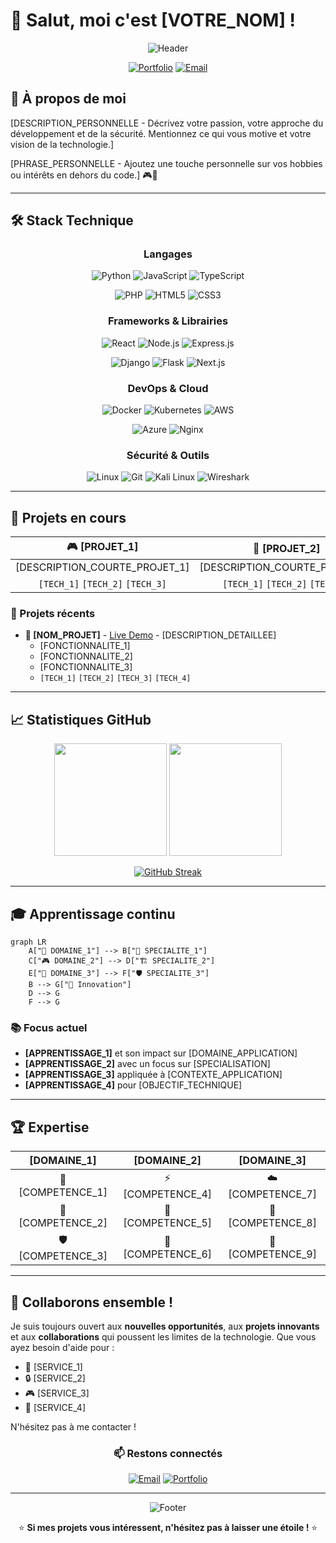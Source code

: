 <!-- meta -->
<meta name="keywords" content="MOT_CLE_1, MOT_CLE_2">
<meta name="author" content="[VOTRE_NOM]">

# 👋 Salut, moi c'est [VOTRE_NOM] !

<div align="center">

![Header](https://capsule-render.vercel.app/api?type=waving&color=gradient&customColorList=6&height=300&section=header&text=[VOTRE_TITRE]&fontSize=50&fontColor=fff&animation=twinkling&fontAlignY=35&desc=[VOTRE_SPECIALITE]%20•%20[VOTRE_PASSION]%20•%20[VOTRE_HOBBY]&descAlignY=55&descSize=20)

[![Portfolio](https://img.shields.io/badge/Portfolio-FF5722?style=for-the-badge&logo=todoist&logoColor=white)]([LIEN_PORTFOLIO])
[![Email](https://img.shields.io/badge/Email-D14836?style=for-the-badge&logo=gmail&logoColor=white)](mailto:[VOTRE_EMAIL])

</div>

## 🚀 À propos de moi

[DESCRIPTION_PERSONNELLE - Décrivez votre passion, votre approche du développement et de la sécurité. Mentionnez ce qui vous motive et votre vision de la technologie.]

[PHRASE_PERSONNELLE - Ajoutez une touche personnelle sur vos hobbies ou intérêts en dehors du code.] 🎮🔐

---

## 🛠️ Stack Technique

<div align="center">

### Langages
![Python](https://img.shields.io/badge/Python-3776AB?style=for-the-badge&logo=python&logoColor=white)
![JavaScript](https://img.shields.io/badge/JavaScript-F7DF1E?style=for-the-badge&logo=javascript&logoColor=black)
![TypeScript](https://img.shields.io/badge/TypeScript-007ACC?style=for-the-badge&logo=typescript&logoColor=white)
<!-- Ajoutez/supprimez les langages selon vos compétences -->
![PHP](https://img.shields.io/badge/PHP-777BB4?style=for-the-badge&logo=php&logoColor=white)
![HTML5](https://img.shields.io/badge/HTML5-E34F26?style=for-the-badge&logo=html5&logoColor=white)
![CSS3](https://img.shields.io/badge/CSS3-1572B6?style=for-the-badge&logo=css3&logoColor=white)

### Frameworks & Librairies
![React](https://img.shields.io/badge/React-20232A?style=for-the-badge&logo=react&logoColor=61DAFB)
![Node.js](https://img.shields.io/badge/Node.js-43853D?style=for-the-badge&logo=node.js&logoColor=white)
![Express.js](https://img.shields.io/badge/Express.js-404D59?style=for-the-badge)
<!-- Personnalisez selon votre stack -->
![Django](https://img.shields.io/badge/Django-092E20?style=for-the-badge&logo=django&logoColor=white)
![Flask](https://img.shields.io/badge/Flask-000000?style=for-the-badge&logo=flask&logoColor=white)
![Next.js](https://img.shields.io/badge/Next.js-000000?style=for-the-badge&logo=next.js&logoColor=white)

### DevOps & Cloud
![Docker](https://img.shields.io/badge/Docker-2496ED?style=for-the-badge&logo=docker&logoColor=white)
![Kubernetes](https://img.shields.io/badge/Kubernetes-326CE5?style=for-the-badge&logo=kubernetes&logoColor=white)
![AWS](https://img.shields.io/badge/AWS-232F3E?style=for-the-badge&logo=amazon-aws&logoColor=white)
<!-- Adaptez selon votre expérience cloud -->
![Azure](https://img.shields.io/badge/Azure-0078D4?style=for-the-badge&logo=microsoft-azure&logoColor=white)
![Nginx](https://img.shields.io/badge/Nginx-009639?style=for-the-badge&logo=nginx&logoColor=white)

### Sécurité & Outils
![Linux](https://img.shields.io/badge/Linux-FCC624?style=for-the-badge&logo=linux&logoColor=black)
![Git](https://img.shields.io/badge/Git-F05032?style=for-the-badge&logo=git&logoColor=white)
![Kali Linux](https://img.shields.io/badge/Kali%20Linux-557C94?style=for-the-badge&logo=kali-linux&logoColor=white)
![Wireshark](https://img.shields.io/badge/Wireshark-1679A7?style=for-the-badge&logo=wireshark&logoColor=white)
<!-- Ajoutez vos outils de sécurité -->

</div>

---

## 🎯 Projets en cours

<div align="center">

| 🎮 **[PROJET_1]** | 💼 **[PROJET_2]** | 🔒 **[PROJET_3]** |
|:---:|:---:|:---:|
| [DESCRIPTION_COURTE_PROJET_1] | [DESCRIPTION_COURTE_PROJET_2] | [DESCRIPTION_COURTE_PROJET_3] |
| `[TECH_1]` `[TECH_2]` `[TECH_3]` | `[TECH_1]` `[TECH_2]` `[TECH_3]` | `[TECH_1]` `[TECH_2]` `[TECH_3]` |

</div>

### 🌟 Projets récents

- **🎯 [NOM_PROJET]** - [Live Demo]([LIEN_DEMO]) - [DESCRIPTION_DETAILLEE]
    - [FONCTIONNALITE_1]
    - [FONCTIONNALITE_2]
    - [FONCTIONNALITE_3]
    - `[TECH_1]` `[TECH_2]` `[TECH_3]` `[TECH_4]`

<!-- Répétez pour d'autres projets -->

---

## 📈 Statistiques GitHub

<div align="center">

<img height="180em" src="https://github-readme-stats.vercel.app/api?username=[VOTRE_USERNAME_GITHUB]&theme=tokyonight&show_icons=true&hide_border=true&count_private=true"/>
<img height="180em" src="https://github-readme-stats.vercel.app/api/top-langs/?username=[VOTRE_USERNAME_GITHUB]&theme=tokyonight&layout=compact&hide_border=true"/>

[![GitHub Streak](https://streak-stats.demolab.com/?user=[VOTRE_USERNAME_GITHUB]&theme=tokyonight&hide_border=true)](https://git.io/streak-stats)

</div>

---

## 🎓 Apprentissage continu

```mermaid
graph LR
    A["🔬 DOMAINE_1"] --> B["🔐 SPECIALITE_1"]
    C["🎮 DOMAINE_2"] --> D["🏗️ SPECIALITE_2"]
    E["🤖 DOMAINE_3"] --> F["🛡️ SPECIALITE_3"]
    B --> G["🚀 Innovation"]
    D --> G
    F --> G
```

### 📚 Focus actuel
- **[APPRENTISSAGE_1]** et son impact sur [DOMAINE_APPLICATION]
- **[APPRENTISSAGE_2]** avec un focus sur [SPECIALISATION]
- **[APPRENTISSAGE_3]** appliquée à [CONTEXTE_APPLICATION]
- **[APPRENTISSAGE_4]** pour [OBJECTIF_TECHNIQUE]

---

## 🏆 Expertise

<div align="center">

| [DOMAINE_1] | [DOMAINE_2] | [DOMAINE_3] |
|:---:|:---:|:---:|
| 🎯 [COMPETENCE_1] | ⚡ [COMPETENCE_4] | ☁️ [COMPETENCE_7] |
| 🔐 [COMPETENCE_2] | 🎨 [COMPETENCE_5] | 🔄 [COMPETENCE_8] |
| 🛡️ [COMPETENCE_3] | 📱 [COMPETENCE_6] | 🐳 [COMPETENCE_9] |

</div>

---

## 💬 Collaborons ensemble !

Je suis toujours ouvert aux **nouvelles opportunités**, aux **projets innovants** et aux **collaborations** qui poussent les limites de la technologie. Que vous ayez besoin d'aide pour :

- 🚀 [SERVICE_1]
- 🔒 [SERVICE_2]
- 🎮 [SERVICE_3]
- 🤖 [SERVICE_4]

N'hésitez pas à me contacter !

<div align="center">

### 📫 Restons connectés

[![Email](https://img.shields.io/badge/📧%20Email-[VOTRE_EMAIL]-red?style=for-the-badge)](mailto:[VOTRE_EMAIL])
[![Portfolio](https://img.shields.io/badge/🌐%20Portfolio-[VOTRE_DOMAINE]-blue?style=for-the-badge)]([LIEN_PORTFOLIO])

---

![Footer](https://capsule-render.vercel.app/api?type=waving&color=gradient&customColorList=6&height=100&section=footer)

⭐ **Si mes projets vous intéressent, n'hésitez pas à laisser une étoile !** ⭐

</div>